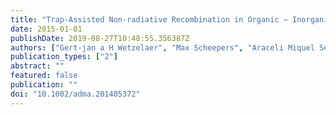 ```yaml
---
title: "Trap-Assisted Non-radiative Recombination in Organic – Inorganic Perovskite Solar Cells"
date: 2015-01-01
publishDate: 2019-08-27T10:48:55.356387Z
authors: ["Gert-jan a H Wetzelaer", "Max Scheepers", "Araceli Miquel Sempere", "Cristina Momblona"]
publication_types: ["2"]
abstract: ""
featured: false
publication: ""
doi: "10.1002/adma.201405372"
---
```


